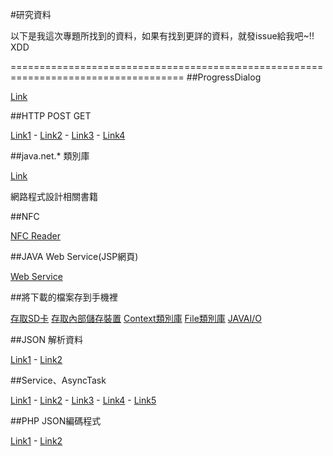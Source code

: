 #研究資料

以下是我這次專題所找到的資料，如果有找到更詳的資料，就發issue給我吧~!!    XDD

====================================================================================
##ProgressDialog

[Link](http://givemepass.blogspot.tw/2012/08/progressdialog.htm)

##HTTP POST GET


[Link1](http://j796160836.pixnet.net/blog/post/30577968-%5Bandroid%5D-%E4%BD%BF%E7%94%A8http%E7%9A%84post%E6%96%B9%E5%BC%8F%E5%92%8C%E7%B6%B2%E9%A0%81%E8%A1%A8%E5%96%AE%E6%BA%9D%E9%80%9A-%28%E5%8A%A0) - 
[Link2](http://j796160836.pixnet.net/blog/post/28994669-%5Bandroid%5D-%E4%BD%BF%E7%94%A8http%E7%9A%84post%E6%96%B9%E5%BC%8F%E5%92%8C%E7%B6%B2%E9%A0%81%E8%A1%A8%E5%96%AE%E6%BA%9D%E9%80%9A) - 
[Link3](http://seanstar5317.pixnet.net/blog/post/28092031-%5Bandroid%5D%E5%BE%9Emysql-%E6%8A%93%E8%B3%87%E6%96%99%EF%BC%8C%E5%8B%95%E6%85%8B%E6%96%B0%E5%A2%9Etextview%E8%87%B3tablela) - 
[Link4](http://j796160836.pixnet.net/blog/post/28994669-%5Bandroid%5D-%E4%BD%BF%E7%94%A8http%E7%9A%84post%E6%96%B9%E5%BC%8F%E5%92%8C%E7%B6%B2%E9%A0%81%E8%A1%A8%E5%96%AE%E6%BA%9D%E9%80%9A)


##java.net.* 類別庫


[Link](http://www.codejava.net/java-se/networking/use-httpurlconnection-to-download-file-from-an-http-url)

網路程式設計相關書籍


##NFC

[NFC Reader](http://www.jessechen.net/blog/how-to-nfc-on-the-android-platform/)

##JAVA Web Service(JSP網頁)

[Web Service](http://hatemegalaxy.blogspot.tw/2012/04/eclipse-web-service.html)


##將下載的檔案存到手機裡

[存取SD卡](http://cooking-java.blogspot.tw/2010/07/android-sd.html)
[存取內部儲存裝置](http://android-deve.blogspot.tw/2012/11/file-access.html)
[Context類別庫](http://developer.android.com/reference/android/content/Context.html)
[File類別庫](http://developer.android.com/reference/java/io/File.html)
[JAVAI/O](http://developer.android.com/reference/java/io/package-summary.html)


##JSON 解析資料


[Link1](http://fecbob.pixnet.net/blog/post/35698727-%E4%BD%BF%E7%94%A8json%E9%80%B2%E8%A1%8C%E7%B6%B2%E8%B7%AF%E8%B3%87%E6%96%99%E4%BA%A4%E6%8F%9B---android) - 
[Link2](http://dean-android.blogspot.tw/2013/06/androidjson.html)

##Service、AsyncTask


[Link1](http://www.java2s.com/Code/Android/Network/FileDownloadService.htm) - 
[Link2](http://www.java2s.com/Code/Android/Network/UsingAsyncTasktodownloadabigfile.htm) - 
[Link3](http://blog.tonycube.com/2011/08/asynctask.html) - 
[Link4](http://andcooker.blogspot.tw/2012/08/android-asynctask.html) - 
[Link5](http://developer.android.com/reference/android/os/AsyncTask.html)

##PHP JSON編碼程式


[Link1](http://www.myandroid.tw/bbs-topic-996.sea) -
[Link2](http://blog.roodo.com/rocksaying/archives/1966080.html)
